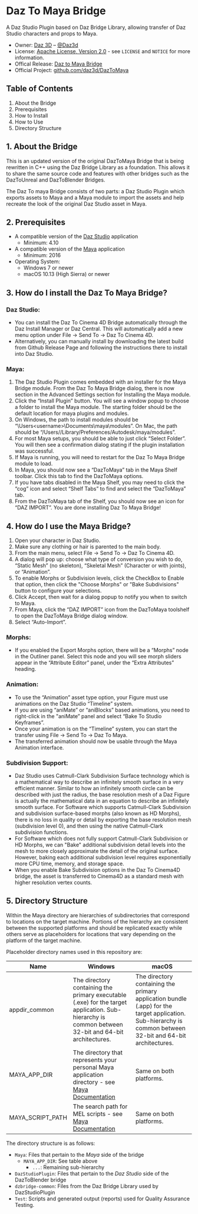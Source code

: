 # Daz To Maya Bridge
A Daz Studio Plugin based on Daz Bridge Library, allowing transfer of Daz Studio characters and props to Maya.

* Owner: [Daz 3D][OwnerURL] – [@Daz3d][TwitterURL]
* License: [Apache License, Version 2.0][LicenseURL] - see ``LICENSE`` and ``NOTICE`` for more information.
* Offical Release: [Daz to Maya Bridge][ProductURL]
* Official Project: [github.com/daz3d/DazToMaya][RepositoryURL]


## Table of Contents
1. About the Bridge
2. Prerequisites
3. How to Install
4. How to Use
5. Directory Structure


## 1. About the Bridge
This is an updated version of the original DazToMaya Bridge that is being rewritten in C++ using the Daz Bridge Library as a foundation.  This allows it to share the same source code and features with other bridges such as the DazToUnreal and DazToBlender Bridges.

The Daz To maya Bridge consists of two parts: a Daz Studio Plugin which exports assets to Maya and a Maya module to import the assets and help recreate the look of the original Daz Studio asset in Maya.


## 2. Prerequisites
* A compatible version of the [Daz Studio][DazStudioURL] application
  * Minimum: 4.10
* A compatible version of the [Maya][MayaURL] application
  * Minimum: 2016
* Operating System:
  * Windows 7 or newer
  * macOS 10.13 (High Sierra) or newer


## 3. How do I install the Daz To Maya Bridge?
### Daz Studio:
-	You can install the Daz To Cinema 4D Bridge automatically through the Daz Install Manager or Daz Central.  This will automatically add a new menu option under File -> Send To -> Daz To Cinema 4D.
-	Alternatively, you can manually install by downloading the latest build from Github Release Page and following the instructions there to install into Daz Studio.

### Maya:
1.	The Daz Studio Plugin comes embedded with an installer for the Maya Bridge module.  From the Daz To Maya Bridge dialog, there is now section in the Advanced Settings section for Installing the Maya module.
2.	Click the “Install Plugin” button.  You will see a window popup to choose a folder to install the Maya module.  The starting folder should be the default location for maya plugins and modules.
3.	On Windows, the path to install modules should be “\Users\<username>\Documents\maya\modules”.  On Mac, the path should be “/Users/<username>/Library/Preferences/Autodesk/maya/modules”.
4.	For most Maya setups, you should be able to just click “Select Folder”.  You will then see a confirmation dialog stating if the plugin installation was successful.
5.	If Maya is running, you will need to restart for the Daz To Maya Bridge module to load.
6.	In Maya, you should now see a “DazToMaya” tab in the Maya Shelf toolbar.  Click this tab to find the DazToMaya options.
7.	If you have tabs disabled in the Maya Shelf, you may need to click the “cog” icon and select “Shelf Tabs” to find and select the “DazToMaya” tab.
8.	From the DazToMaya tab of the Shelf, you should now see an icon for “DAZ IMPORT”.  You are done installing Daz To Maya Bridge!

 
## 4. How do I use the Maya Bridge?
1.	Open your character in Daz Studio.
2.	Make sure any clothing or hair is parented to the main body.
3.	From the main menu, select File -> Send To -> Daz To Cinema 4D.
4.	A dialog will pop up: choose what type of conversion you wish to do, “Static Mesh” (no skeleton), “Skeletal Mesh” (Character or with joints), or “Animation”.
5.	To enable Morphs or Subdivision levels, click the CheckBox to Enable that option, then click the "Choose Morphs" or "Bake  Subdivisions" button to configure your selections.
6.	Click Accept, then wait for a dialog popup to notify you when to switch to Maya.
7.	From Maya, click the “DAZ IMPORT” icon from the DazToMaya toolshelf to open the DazToMaya Bridge dialog window.
8.	Select “Auto-Import”.

### Morphs:
-	If you enabled the Export Morphs option, there will be a “Morphs” node in the Outliner panel.  Select this node and you will see morph sliders appear in the “Attribute Editor” panel, under the “Extra Attributes” heading.

### Animation:
-	To use the “Animation” asset type option, your Figure must use animations on the Daz Studio “Timeline” system.  
-	If you are using “aniMate” or “aniBlocks” based animations, you need to right-click in the "aniMate” panel and select “Bake To Studio Keyframes”.  
-	Once your animation is on the “Timeline” system, you can start the transfer using File -> Send To -> Daz To Maya.  
-	The transferred animation should now be usable through the Maya Animation interface.

### Subdivision Support:
-	Daz Studio uses Catmull-Clark Subdivision Surface technology which is a mathematical way to describe an infinitely smooth surface in a very efficient manner. Similar to how an infinitely smooth circle can be described with just the radius, the base resolution mesh of a Daz Figure is actually the mathematical data in an equation to describe an infinitely smooth surface. For Software which supports Catmull-Clark Subdivision and subdivision surface-based morphs (also known as HD Morphs), there is no loss in quality or detail by exporting the base resolution mesh (subdivision level 0), and then using the native Catmull-Clark subdivision functions.
-	For Software which does not fully support Catmull-Clark Subdivision or HD Morphs, we can "Bake" additional subdivision detail levels into the mesh to more closely approximate the detail of the original surface. However, baking each additional subdivision level requires exponentially more CPU time, memory, and storage space.
-	When you enable Bake Subdivision options in the Daz To Cinema4D bridge, the asset is transferred to Cinema4D as a standard mesh with higher resolution vertex counts.


## 5. Directory Structure
Within the Maya directory are hierarchies of subdirectories that correspond to locations on the target machine. Portions of the hierarchy are consistent between the supported platforms and should be replicated exactly while others serve as placeholders for locations that vary depending on the platform of the target machine.

Placeholder directory names used in this repository are:

Name  | Windows  | macOS
------------- | ------------- | -------------
appdir_common  | The directory containing the primary executable (.exe) for the target application.  Sub-hierarchy is common between 32-bit and 64-bit architectures.  | The directory containing the primary application bundle (.app) for the target application.  Sub-hierarchy is common between 32-bit and 64-bit architectures.
MAYA_APP_DIR  | The directory that represents your personal Maya application directory - see [Maya Documentation][MayaDocsURL]  | Same on both platforms.
MAYA_SCRIPT_PATH  | The search path for MEL scripts - see [Maya Documentation][MayaDocsURL]  | Same on both platforms.

The directory structure is as follows:

- `Maya`:                  Files that pertain to the _Maya_ side of the bridge
  - `MAYA_APP_DIR`:  See table above
    - `...`:            Remaining sub-hierarchy
- `DazStudioPlugin`:          Files that pertain to the _Daz Studio_ side of the DazToBlender bridge
- `dzbridge-common`:          Files from the Daz Bridge Library used by DazStudioPlugin
- `Test`:                     Scripts and generated output (reports) used for Quality Assurance Testing.

[OwnerURL]: https://www.daz3d.com
[TwitterURL]: https://twitter.com/Daz3d
[LicenseURL]: http://www.apache.org/licenses/LICENSE-2.0
[ProductURL]: https://www.daz3d.com/daz-to-maya-bridge
[RepositoryURL]: https://github.com/daz3d/DazToMaya/
[DazStudioURL]: https://www.daz3d.com/get_studio
[MayaURL]: https://www.autodesk.com/products/maya
[MayaDocsURL]: https://knowledge.autodesk.com/support/maya/getting-started/caas/CloudHelp/cloudhelp/2019/ENU/Maya-EnvVar/files/GUID-228CCA33-4AFE-4380-8C3D-18D23F7EAC72-htm.html#
